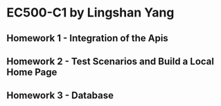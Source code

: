 # EC500-C1 by Lingshan Yang

## Homework 1 - Integration of the Apis

## Homework 2 - Test Scenarios and Build a Local Home Page

## Homework 3 - Database
